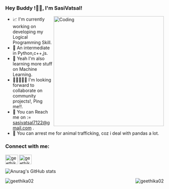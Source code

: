 ### Hey Buddy !👋🏻, I'm SasiVatsal!

<img title="" src="https://user-images.githubusercontent.com/71326149/153755051-1312d396-fba2-45cf-b036-d677613af2dd.gif" alt="Coding" align="right" width="350">


- 📈 I'm currently working on developing my Logical Programming Skill.
- 🐍 An intermediate in Python,c++,js.
- 🤖 Yeah I'm also learning more stuff on Machine Learning.
- 🧑🏼‍🤝‍🧑🏻 I'm looking forward to collaborate on community projects!, Ping me!!.
- 📧 You can Reach me on := <sasivatsal7122@gmail.com> .
- 🐼 You can arrest me for animal trafficking, coz i deal with pandas a lot.

<h3 align="left">Connect with me:</h3>
<p align="left">
<a href="https://www.linkedin.com/in/sasi-vatsal-606195215/" target="blank"><img align="center" src="https://raw.githubusercontent.com/rahuldkjain/github-profile-readme-generator/master/src/images/icons/Social/linked-in-alt.svg" alt="geethika-priya-77282a201" height="30" width="40" /></a>
<a href="https://www.instagram.com/sasivatsal/" target="blank"><img align="center" src="https://raw.githubusercontent.com/rahuldkjain/github-profile-readme-generator/master/src/images/icons/Social/instagram.svg" alt="geethika_______" height="30" width="40" /></a>
</p>

![Anurag's GitHub stats](https://github-readme-stats.vercel.app/api?username=sasivatsal7122&show_icons=true&theme=radical)
<p><img align="right" src="https://github-readme-stats.vercel.app/api/top-langs?username=sasivatsal7122&show_icons=true&locale=en&layout=compact_color=ffffff&icon_color=bb2acf&text_color=daf7dc&bg_color=151515" alt="geethika02" /></p>
<p><img align="left" src="https://github-readme-streak-stats.herokuapp.com/?user=sasivatsal7122&theme=dark" alt="geethika02" /></p>
